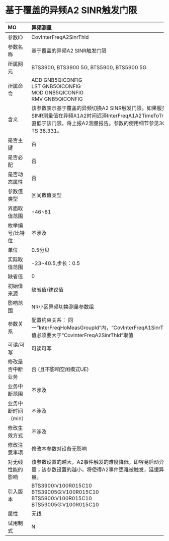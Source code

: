 # 基于覆盖的异频A2 SINR触发门限<table><thread><tr><th align = "left">MO</th><th align = "left"><a href = "index.html#基于覆盖的异频A2 SINR触发门限-13">异频测量</a></td></tr></thread><tbody><tr><td>参数ID</td><td>CovInterFreqA2SinrThld</td></tr><tr><td>参数名称</td><td> 
基于覆盖的异频A2 SINR触发门限</td></tr><tr><td>所属网元</td><td>BTS3900, BTS3900 5G, BTS5900, BTS5900 5G</td></tr><tr><td>所属命令</td><td>ADD GNB5QICONFIG<br>LST GNB5OICONFIG<br>MOD GNB5QICONFIG<br>RMV GNB5QICONFIG</td></tr><tr><td>含义</td><td>该参数表示基于覆盖的异频切换A2 SINR触发门限。如果服务小区SINR测量值在异频A1A2时间迟滞InterFreqA1A2TimeToTrig内一直低于该门限，将上报A2测量报告。参数的使用细节参见3GPP TS 38.331。</td></tr><tr><td>是否主键</td><td>否</td></tr><tr><td>是否必配</td><td>否</td></tr><tr><td>是否动态属性</td><td>否</td></tr><tr><td>参数值类型</td><td>区间数值类型</td></tr><tr><td>界面取值范围</td><td>-46~81</td></tr><tr><td>枚举编号/比特位</td><td>不涉及</td></tr><tr><td>单位</td><td>0.5分贝</td></tr><tr><td>实际取值范围</td><td>-23~40.5,步长：0.5</td></tr><tr><td>缺省值</td><td>0</td></tr><tr><td>初始值来源</td><td>缺省值/建议值</td></tr><tr><td>影响范围</td><td> 
NR小区异频切换测量参数组</td></tr><tr><td>参数关系</td><td>配置约束关系：
同一“InterFreqHoMeasGroupId”内，“CovInterFreqA1SinrThld”取值必须要大于“CovInterFreqA2SinrThld”取值</td></tr><tr><td>可读/可写</td><td>可读可写</td></tr><tr><td>修改是否中断业务</td><td>否 (且不影响空闲模式UE)</td></tr><tr><td>业务中断范围</td><td>不涉及</td></tr><tr><td>业务中断时间（min）</td><td>不涉及</td></tr><tr><td>修改生效方式</td><td>不涉及</td></tr><tr><td>修改注意事项</td><td>修改本参数对设备无影响</td></tr><tr><td>对无线性能的影响</td><td>该参数设置的越大，A2事件触发的难度降低，即容易启动异频测量；该参数设置的越小，将使得A2事件更难被触发，延缓异频测量。</td></tr><tr><td>引入版本</td><td>BTS3900:V100R015C10<br>BTS39005G:V100R015C10<br>BTS5900:V100R015C10<br>BTS59005G:V100R015C10</td></tr><tr><td>属性</td><td>无线</td></tr><tr><td>试用制式</td><td>N</td></tr></tbody></table>